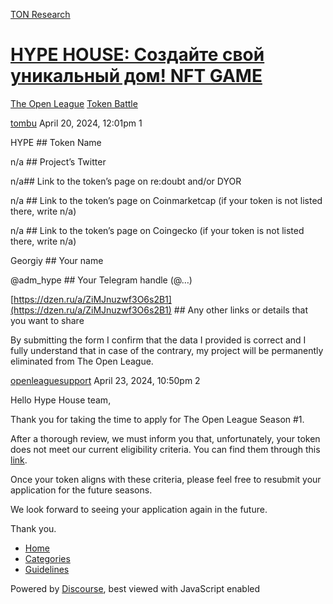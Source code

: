 [TON Research](/)

# [HYPE HOUSE: Создайте свой уникальный дом! NFT GAME](/t/hype-house-nft-game/12001)

[The Open League](/c/the-open-league/token-leaderboard/57)  [Token Battle](/c/the-open-league/token-leaderboard/57) 

    

[tombu](https://tonresear.ch/u/tombu)  April 20, 2024, 12:01pm  1

HYPE ## Token Name

n/a ## Project’s Twitter

n/a## Link to the token’s page on re:doubt and/or DYOR

n/a ## Link to the token’s page on Coinmarketcap (if your token is not listed there, write n/a)

n/a ## Link to the token’s page on Coingecko (if your token is not listed there, write n/a)

Georgiy ## Your name

@adm\_hype ## Your Telegram handle (@…)

[https://dzen.ru/a/ZiMJnuzwf3O6s2B1](https://dzen.ru/a/ZiMJnuzwf3O6s2B1) ## Any other links or details that you want to share

By submitting the form I confirm that the data I provided is correct and I fully understand that in case of the contrary, my project will be permanently eliminated from The Open League.

 

[openleaguesupport](https://tonresear.ch/u/openleaguesupport) April 23, 2024, 10:50pm  2

Hello Hype House team,

Thank you for taking the time to apply for The Open League Season #1.

After a thorough review, we must inform you that, unfortunately, your token does not meet our current eligibility criteria. You can find them through this [link](https://tonresear.ch/t/about-the-memecoin-leaderboard-category/1276).

Once your token aligns with these criteria, please feel free to resubmit your application for the future seasons.

We look forward to seeing your application again in the future.

Thank you.

 

*   [Home](/)
*   [Categories](/categories)
*   [Guidelines](/guidelines)

Powered by [Discourse](https://www.discourse.org), best viewed with JavaScript enabled